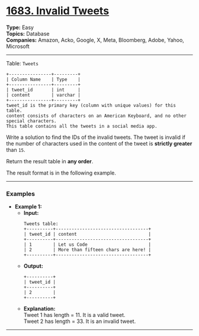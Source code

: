 # [1683. Invalid Tweets](https://leetcode.com/problems/invalid-tweets?envType=study-plan-v2&envId=top-sql-50)

**Type:** Easy <br>
**Topics:** Database <br>
**Companies:** Amazon, Acko, Google, X, Meta, Bloomberg, Adobe, Yahoo, Microsoft
<hr>

Table: `Tweets`
```
+----------------+---------+
| Column Name    | Type    |
+----------------+---------+
| tweet_id       | int     |
| content        | varchar |
+----------------+---------+
tweet_id is the primary key (column with unique values) for this table.
content consists of characters on an American Keyboard, and no other special characters.
This table contains all the tweets in a social media app.
```

Write a solution to find the IDs of the invalid tweets. The tweet is invalid if the number of characters used in the content of the tweet is **strictly greater** than `15`.

Return the result table in **any order**.

The result format is in the following example.
<hr>

### Examples
- **Example 1:**
    - **Input:** 
        ```
        Tweets table:
        +----------+-----------------------------------+
        | tweet_id | content                           |
        +----------+-----------------------------------+
        | 1        | Let us Code                       |
        | 2        | More than fifteen chars are here! |
        +----------+-----------------------------------+
        ```
    - **Output:** 
        ```
        +----------+
        | tweet_id |
        +----------+
        | 2        |
        +----------+
        ```
    - **Explanation:** <br>
    Tweet 1 has length = 11. It is a valid tweet. <br>
    Tweet 2 has length = 33. It is an invalid tweet.
<hr>